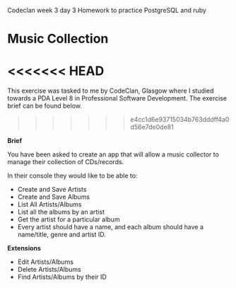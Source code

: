 Codeclan week 3 day 3
Homework to practice PostgreSQL and ruby

# Music Collection

<<<<<<< HEAD
=======
This exercise was tasked to me by CodeClan, Glasgow where I studied towards a PDA Level 8 in Professional Software Development. The exercise brief can be found below.
>>>>>>> e4cc1d6e93715034b763dddff4a0d56e7de0de81

**Brief**

You have been asked to create an app that will allow a music collector to manage their collection of CDs/records.

In their console they would like to be able to:

- Create and Save Artists
- Create and Save Albums
- List All Artists/Albums
- List all the albums by an artist
- Get the artist for a particular album
- Every artist should have a name, and each album should have a name/title, genre and artist ID.

**Extensions**

- Edit Artists/Albums
- Delete Artists/Albums
- Find Artists/Albums by their ID

